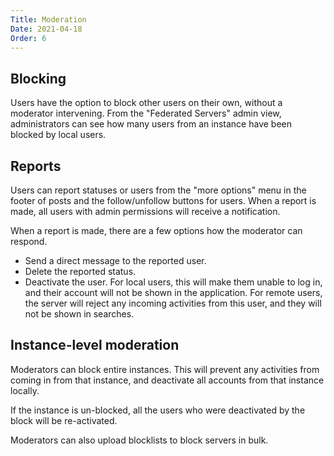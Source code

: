 ```yaml
---
Title: Moderation
Date: 2021-04-18
Order: 6
---
```


## Blocking
Users have the option to block other users on their own, without a moderator intervening. From the "Federated Servers" admin view, administrators can see how many users from an instance have been blocked by local users.

## Reports
Users can report statuses or users from the "more options" menu in the footer of posts and the follow/unfollow buttons for users. When a report is made, all users with admin permissions will receive a notification.

When a report is made, there are a few options how the moderator can respond.
- Send a direct message to the reported user.
- Delete the reported status.
- Deactivate the user. For local users, this will make them unable to log in, and their account will not be shown in the application. For remote users, the server will reject any incoming activities from this user, and they will not be shown in searches.

## Instance-level moderation
Moderators can block entire instances. This will prevent any activities from coming in from that instance, and deactivate all accounts from that instance locally.

If the instance is un-blocked, all the users who were deactivated by the block will be re-activated.

Moderators can also upload blocklists to block servers in bulk.
